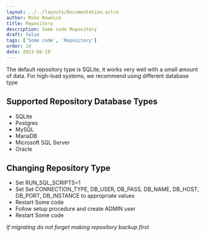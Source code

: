 ```yaml
---
layout: ../../layouts/Documentation.astro
author: Mike Rewnick
title: Repository
description: Some code Repository
draft: false
tags: ['Some code', 'Repository']
order: 14
date: 2023-08-19
---
```


The default repository type is SQLite, it works very well with a small amount of data. For high-load systems, we recommend using different database type

## Supported Repository Database Types

- SQLite
- Postgres
- MySQL
- MariaDB
- Microsoft SQL Server
- Oracle

## Changing Repository Type

- Set RUN_SQL_SCRIPTS=1
- Set Set CONNECTION_TYPE, DB_USER, DB_PASS, DB_NAME, DB_HOST, DB_PORT, DB_INSTANCE to appropriate values
- Restart Some code
- Follow setup procedure and create ADMIN user
- Restart Some code

_If migrating do not forget making repository backup first_
